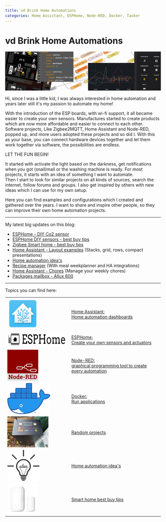 ```yaml
---
title: vd Brink Home Automations
categories: Home Assistant, ESPHome, Node-RED, Docker, Tasker
---
```


# vd Brink Home Automations

![Banner](images/banner.jpg)

Hi, since I was a little kid, I was always interested in home automation and years later still it's my passion to
automate my home!

With the introduction of the ESP boards, with wi-fi support, it all became easier to create your own sensors.
Manufactures started to create products which are now more affordable and easier to connect to each other.
Software projects, Like Zigbee2MQTT, Home Assistant and Node-RED, popped up, and more users adopted these projects and so
did I.
With this as your base, you can connect hardware devices together and let them work together via software, the
possibilities are endless.

LET THE FUN BEGIN!

It started with activate the light based on the darkness, get notifications when you got (snail)mail or the washing
machine is ready.
For most projects, it starts with an idea of something I want to automate.\
Then I start to look for similar projects on all kinds of sources, search the internet, follow forums and groups.
I also get inspired by others with new ideas which I can use for my own setup.

Here you can find examples and configurations which I created and gathered over the years.
I want to share and inspire other people, so they can improve their own home automation projects.

---
My latest big updates on this blog:
* [ESPHome - DIY Co2 sensor](esphome/co2_senseair_s8_sensor)
* [ESPHome DIY sensors - best buy tips](buy/esphome_diy)
* [Zigbee Smart home - best buy tips](buy/smart_home_best_buy_tips)
* [Home Assistant - Layout examples](homeassistant/homeassistant_dashboard_layout) (Stacks, grid, rows, compact presentations)
* [Home automation idea's](ideas/home_automation_ideas)
* [Recipe manager](homeassistant/homeassistant_dashboard_mealie) (With meal weekplanner and HA integrations)
* [Home Assistant - Chores](homeassistant/homeassistant_dashboard_chores) (Manage your weekly chores)
* [Packages mailbox - Allux 600](projects/packages-mailbox-allux-600)
---

Topics you can find here:

|                                                                                                                                     |                                                                                       | 
|-------------------------------------------------------------------------------------------------------------------------------------|---------------------------------------------------------------------------------------|
| <a href="homeassistant/index"><img src="homeassistant/images/home_assistant_logo.png" alt="Home Assistant logo" height="100px"></a> | [Home Assistant: <br>Home automation dashboards](homeassistant/index)                 |
| <a href="esphome/index"><img src="esphome/images/esphome.png" alt="ESPHome logo" height="50px"></a>                                 | [ESPHome: <br>Create your own sensors and actuators](esphome/index)                   |
| <a href="node-red/index"><img src="node-red/images/node-red_logo.png" alt="Node-RED logo" height="100px"></a>                       | [Node-RED: <br>graphical programming tool to create every automation](node-red/index) |
| <a href="docker/index"><img src="docker/images/docker-logo.png" alt="Docker logo" height="100px"></a>                               | [Docker: <br>Run applications](docker/index)                                          |
| <a href="projects/index"><img src="projects/images_allux-600/sticker_package_box.jpg" alt="Package mailbox" height="100px"></a>     | [Random projects](projects/index)                                                     |
| <a href="ideas/home_automation_ideas"><img src="ideas/images/idea.png" alt="Home automation ideas" height="100px"></a>              | [Home automation idea's](ideas/home_automation_ideas)                                 |
| <a href="buy/index"><img src="buy/images/zigbee_contact_sensor_aqara.webp" alt="Smart home best buy tips" height="100px"></a>       | [Smart home best buy tips](buy/smart_home_best_buy_tips)                              |
 
